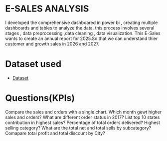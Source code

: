 # E-SALES ANALYSIS 
I developed the comprehensive dashboared in power bi , creating multiple dashboards and tables to analyze the data. this process involves  several stages , data preprocessing ,data cleaning , data visualization.
This E-Sales wants to create an annual report for 2025.So that we can understand thier customer and growth sales in 2026 and 2027.
# Dataset used
- <a href = "https://github.com/Pratiksha280702/Data-Analysis-Dashboared/blob/main/Sample%20-%20Superstore%20(2).csv">Dataset</a>

# Questions(KPIs)
Compare the sales and orders with a single chart.
Which month gewt higher sales and orders?
What are different order status in 2017?
List top 10 states contribution in highest sales?
Percentage of total orders delivered?
Highest selling category?
What are the total net and total sells by subcategory?
Comapare total profit and total discount by City? 
